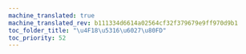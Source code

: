 ```yaml
---
machine_translated: true
machine_translated_rev: b111334d6614a02564cf32f379679e9ff970d9b1
toc_folder_title: "\u4F18\u5316\u6027\u80FD"
toc_priority: 52
---
```



